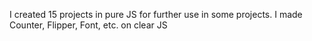 I created 15 projects in pure JS for further use in some projects.
I made Counter, Flipper, Font, etc. on clear JS
